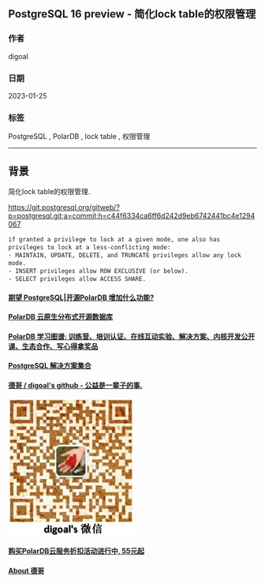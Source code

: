 ## PostgreSQL 16 preview - 简化lock table的权限管理  
                
### 作者                
digoal                
                
### 日期                
2023-01-25                
                
### 标签                
PostgreSQL , PolarDB , lock table , 权限管理    
                
----                
                
## 背景       
简化lock table的权限管理.   
  
https://git.postgresql.org/gitweb/?p=postgresql.git;a=commit;h=c44f6334ca6ff6d242d9eb6742441bc4e1294067   
    
```    
if granted a privilege to lock at a given mode, one also has  
privileges to lock at a less-conflicting mode:   
- MAINTAIN, UPDATE, DELETE, and TRUNCATE privileges allow any lock mode.   
- INSERT privileges allow ROW EXCLUSIVE (or below).   
- SELECT privileges allow ACCESS SHARE.  
```    
  	  
  
#### [期望 PostgreSQL|开源PolarDB 增加什么功能?](https://github.com/digoal/blog/issues/76 "269ac3d1c492e938c0191101c7238216")
  
  
#### [PolarDB 云原生分布式开源数据库](https://github.com/ApsaraDB "57258f76c37864c6e6d23383d05714ea")
  
  
#### [PolarDB 学习图谱: 训练营、培训认证、在线互动实验、解决方案、内核开发公开课、生态合作、写心得拿奖品](https://www.aliyun.com/database/openpolardb/activity "8642f60e04ed0c814bf9cb9677976bd4")
  
  
#### [PostgreSQL 解决方案集合](../201706/20170601_02.md "40cff096e9ed7122c512b35d8561d9c8")
  
  
#### [德哥 / digoal's github - 公益是一辈子的事.](https://github.com/digoal/blog/blob/master/README.md "22709685feb7cab07d30f30387f0a9ae")
  
  
![digoal's wechat](../pic/digoal_weixin.jpg "f7ad92eeba24523fd47a6e1a0e691b59")
  
  
#### [购买PolarDB云服务折扣活动进行中, 55元起](https://www.aliyun.com/activity/new/polardb-yunparter?userCode=bsb3t4al "e0495c413bedacabb75ff1e880be465a")
  
  
#### [About 德哥](https://github.com/digoal/blog/blob/master/me/readme.md "a37735981e7704886ffd590565582dd0")
  
